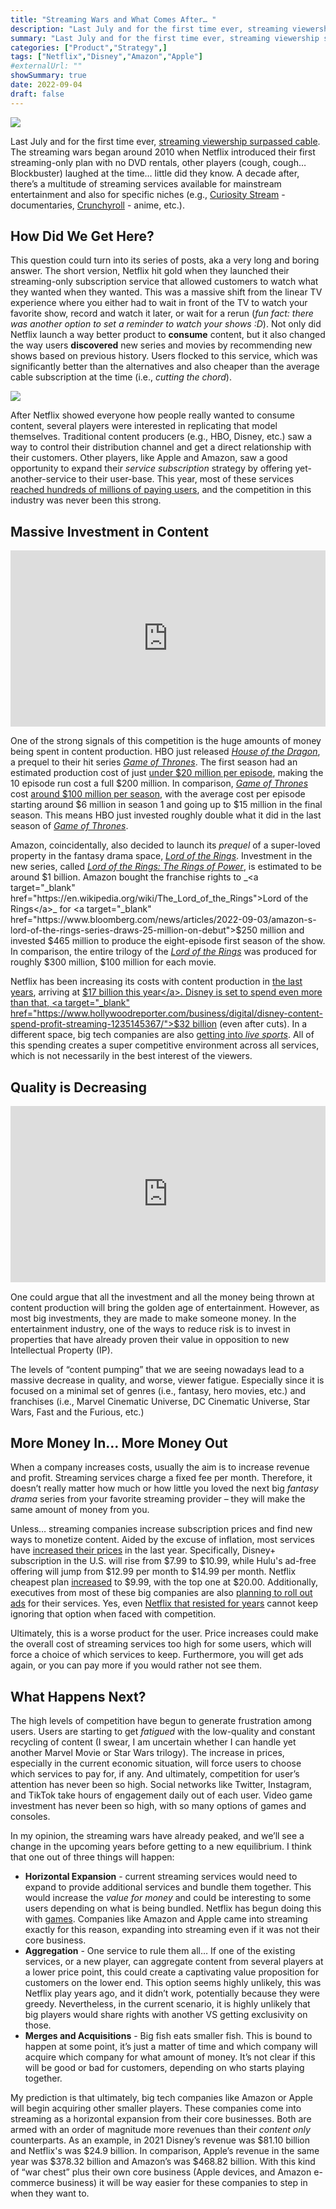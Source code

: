 ```yaml
---
title: "Streaming Wars and What Comes After… "
description: "Last July and for the first time ever, streaming viewership surpassed cable. The streaming wars began around 2010 when Netflix introduced their first streaming-only plan with no DVD rentals, other players laughed at the time… little did they know. A decade after, there’s a multitude of streaming services available for mainstream entertainment and also for specific niches. What will happen next?"
summary: "Last July and for the first time ever, streaming viewership surpassed cable. The streaming wars began around 2010 when Netflix introduced their first streaming-only plan with no DVD rentals, other players laughed at the time… little did they know. A decade after, there’s a multitude of streaming services available for mainstream entertainment and also for specific niches. What will happen next?"
categories: ["Product","Strategy",]
tags: ["Netflix","Disney","Amazon","Apple"]
#externalUrl: ""
showSummary: true
date: 2022-09-04
draft: false
---
```


<img class="thumbnailshadow" src="feature.jpg"/>

Last July and for the first time ever, <a target="_blank" href="https://www.forbes.com/sites/carlieporterfield/2022/08/18/streaming-viewership-surpasses-cable-for-first-time-nielsen-says/?sh=76189d23767e">streaming viewership surpassed cable</a>. The streaming wars began around 2010 when Netflix introduced their first streaming-only plan with no DVD rentals, other players (cough, cough… Blockbuster) laughed at the time… little did they know. A decade after, there’s a multitude of streaming services available for mainstream entertainment and also for specific niches (e.g., <a target="_blank" href="https://curiositystream.com">Curiosity Stream</a> - documentaries, <a target="_blank" href="https://www.crunchyroll.com/">Crunchyroll</a> - anime, etc.). 


## How Did We Get Here?
This question could turn into its series of posts, aka a very long and boring answer. The short version, Netflix hit gold when they launched their streaming-only subscription service that allowed customers to watch what they wanted when they wanted. This was a massive shift from the linear TV experience where you either had to wait in front of the TV to watch your favorite show, record and watch it later, or wait for a rerun (_fun fact: there was another option to set a reminder to watch your shows :D_). Not only did Netflix launch a way better product to **consume** content, but it also changed the way users **discovered** new series and movies by recommending new shows based on previous history. Users flocked to this service, which was significantly better than the alternatives and also cheaper than the average cable subscription at the time (i.e., _cutting the chord_).

<img class="thumbnailshadow" src="players.png"/>

  
After Netflix showed everyone how people really wanted to consume content, several players were interested in replicating that model themselves. Traditional content producers (e.g., HBO, Disney, etc.) saw a way to control their distribution channel and get a direct relationship with their customers. Other players, like Apple and Amazon, saw a good opportunity to expand their _service subscription_ strategy by offering yet-another-service to their user-base. This year, most of these services <a target="_blank" href="https://www.indiewire.com/2022/08/how-many-subscribers-netflix-hbo-max-disney-plus-1234744445/">reached hundreds of millions of paying users</a>, and the competition in this industry was never been this strong.

## Massive Investment in Content

<div style="width:100%;height:0;padding-bottom:56%;position:relative;"><iframe src="https://giphy.com/embed/2u11zpzwyMTy8" width="100%" height="100%" style="position:absolute" frameBorder="0" class="giphy-embed" allowFullScreen></iframe></div>

One of the strong signals of this competition is the huge amounts of money being spent in content production. HBO just released _<a target="_blank" href="https://en.wikipedia.org/wiki/House_of_the_Dragon">House of the Dragon</a>_, a prequel to their hit series _<a target="_blank" href="https://en.wikipedia.org/wiki/Game_of_Thrones">Game of Thrones</a>_. The first season had an estimated production cost of just <a target="_blank" href="https://variety.com/2022/tv/news/house-of-the-dragon-budget-episode-cost-1235238285/">under $20 million per episode</a>, making the 10 episode run cost a full $200 million. In comparison, _<a target="_blank" href="https://en.wikipedia.org/wiki/Game_of_Thrones">Game of Thrones</a>_ cost <a target="_blank" href="https://variety.com/2022/tv/news/house-of-the-dragon-budget-episode-cost-1235238285/">around $100 million per season</a>, with the average cost per episode starting around $6 million in season 1 and going up to $15 million in the final season. This means HBO just invested roughly double what it did in the last season of _<a target="_blank" href="https://en.wikipedia.org/wiki/Game_of_Thrones">Game of Thrones</a>_. 

Amazon, coincidentally, also decided to launch its _prequel_ of a super-loved property in the fantasy drama space, _<a target="_blank" href="https://en.wikipedia.org/wiki/The_Lord_of_the_Rings">Lord of the Rings</a>_. Investment in the new series, called _<a target="_blank" href="https://en.wikipedia.org/wiki/The_Lord_of_the_Rings:_The_Rings_of_Power">Lord of the Rings: The Rings of Power</a>_, is estimated to be around $1 billion. Amazon bought the franchise rights to _<a target="_blank" href="https://en.wikipedia.org/wiki/The_Lord_of_the_Rings">Lord of the Rings</a>_ for <a target="_blank" href="https://www.bloomberg.com/news/articles/2022-09-03/amazon-s-lord-of-the-rings-series-draws-25-million-on-debut">$250 million</a> and invested $465 million to produce the eight-episode first season of the show. In comparison, the entire trilogy of the _<a target="_blank" href="https://en.wikipedia.org/wiki/The_Lord_of_the_Rings">Lord of the Rings</a>_ was produced for roughly $300 million, $100 million for each movie.

Netflix has been increasing its costs with content production in <a target="_blank" href="https://www.statista.com/statistics/964789/netflix-content-spend-worldwide/">the last years</a>, arriving at <a target="_blank" href="https://deadline.com/2022/07/netflix-content-spending-plateau-17-billion-1235072812/">$17 billion this year</a>. Disney is set to spend even more than that, <a target="_blank" href="https://www.hollywoodreporter.com/business/digital/disney-content-spend-profit-streaming-1235145367/">$32 billion</a> (even after cuts). In a different space, big tech companies are also <a target="_blank" href="https://www.nytimes.com/2022/07/24/technology/sports-streaming-rights.html">getting into _live sports_</a>. All of this spending creates a super competitive environment across all services, which is not necessarily in the best interest of the viewers.

## Quality is Decreasing

<div style="width:100%;height:0;padding-bottom:56%;position:relative;"><iframe src="https://giphy.com/embed/l0IycBz4icBmwxV6M" width="100%" height="100%" style="position:absolute" frameBorder="0" class="giphy-embed" allowFullScreen></iframe></div>

One could argue that all the investment and all the money being thrown at content production will bring the golden age of entertainment. However, as most big investments, they are made to make someone money. In the entertainment industry, one of the ways to reduce risk is to invest in properties that have already proven their value in opposition to new Intellectual Property (IP).
  
The levels of “content pumping” that we are seeing nowadays lead to a massive decrease in quality, and worse, viewer fatigue. Especially since it is focused on a minimal set of genres (i.e., fantasy, hero movies, etc.) and franchises (i.e., Marvel Cinematic Universe, DC Cinematic Universe, Star Wars, Fast and the Furious, etc.)

## More Money In… More Money Out
When a company increases costs, usually the aim is to increase revenue and profit. Streaming services charge a fixed fee per month. Therefore, it doesn’t really matter how much or how little you loved the next big _fantasy drama_ series from your favorite streaming provider – they will make the same amount of money from you. 
  
Unless… streaming companies increase subscription prices and find new ways to monetize content. Aided by the excuse of inflation, most services have <a target="_blank" href="https://fortune.com/2022/08/11/disney-plus-hulu-price-increase-hbo-max-paramount-peacock/">increased their prices</a> in the last year. Specifically, Disney+ subscription in the U.S. will rise from $7.99 to $10.99, while Hulu's ad-free offering will jump from $12.99 per month to $14.99 per month. Netflix cheapest plan <a target="_blank" href="https://www.theverge.com/2022/3/24/22993562/netflix-price-increase-us-plans-2022">increased</a> to $9.99, with the top one at $20.00. Additionally, executives from most of these big companies are also <a target="_blank" href="https://www.forbes.com/sites/forbescommunicationscouncil/2022/06/17/why-streaming-platforms-are-accelerating-their-plans-for-an-advertising-model-now/">planning to roll out ads</a> for their services. Yes, even <a target="_blank" href="https://www.nytimes.com/2022/04/19/business/media/netflix-amazon-disney-ads.html">Netflix that resisted for years</a>
 cannot keep ignoring that option when faced with competition.

Ultimately, this is a worse product for the user. Price increases could make the overall cost of streaming services too high for some users, which will force a choice of which services to keep. Furthermore, you will get ads again, or you can pay more if you would rather not see them. 

## What Happens Next?
The high levels of competition have begun to generate frustration among users. Users are starting to get _fatigued_ with the low-quality and constant recycling of content (I swear, I am uncertain whether I can handle yet another Marvel Movie or Star Wars trilogy). The increase in prices, especially in the current economic situation, will force users to choose which services to pay for, if any. And ultimately, competition for user’s attention has never been so high. Social networks like Twitter, Instagram, and TikTok take hours of engagement daily out of each user. Video game investment has never been so high, with so many options of games and consoles. 

In my opinion, the streaming wars have already peaked, and we’ll see a change in the upcoming years before getting to a new equilibrium. I think that one out of three things will happen: 

- **Horizontal Expansion** - current streaming services would need to expand to provide additional services and bundle them together. This would increase the _value for money_ and could be interesting to some users depending on what is being bundled. Netflix has begun doing this with <a target="_blank" href="https://www.wired.com/story/how-to-play-netflix-games/">games</a>. Companies like Amazon and Apple came into streaming exactly for this reason, expanding into streaming even if it was not their core business. 
- **Aggregation** - One service to rule them all… If one of the existing services, or a new player, can aggregate content from several players at a lower price point, this could create a captivating value proposition for customers on the lower end. This option seems highly unlikely, this was Netflix play years ago, and it didn’t work, potentially because they were greedy. Nevertheless, in the current scenario, it is highly unlikely that big players would share rights with another VS getting exclusivity on those.
- **Merges and Acquisitions** - Big fish eats smaller fish. This is bound to happen at some point, it’s just a matter of time and which company will acquire which company for what amount of money. It’s not clear if this will be good or bad for customers, depending on who starts playing together.

My prediction is that ultimately, big tech companies like Amazon or Apple will begin acquiring other smaller players. These companies come into streaming as a horizontal expansion from their core businesses. Both are armed with an order of magnitude more revenues than their _content only_ counterparts. As an example, in 2021 Disney’s revenue was $81.10 billion and Netflix's was $24.9 billion. In comparison, Apple’s revenue in the same year was $378.32 billion and Amazon’s was $468.82 billion. With this kind of “war chest” plus their own core business (Apple devices, and Amazon e-commerce business) it will be way easier for these companies to step in when they want to.
